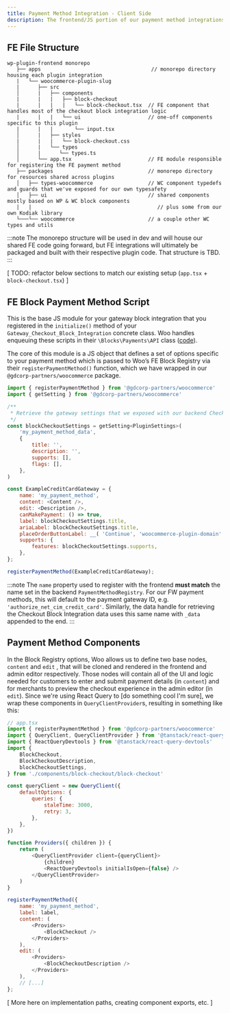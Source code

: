 ```yaml
---
title: Payment Method Integration - Client Side
description: The frontend/JS portion of our payment method integrations
---
```


## FE File Structure
```
wp-plugin-frontend monorepo
   ├── apps                                    // monorepo directory housing each plugin integration
   |   └── woocommerce-plugin-slug
   |      ├── src
   │      |   ├── components
   |      |   |   ├── block-checkout
   |      |   |   |   └── block-checkout.tsx  // FE component that handles most of the checkout block integration logic
   |      |   |   └── ui                      // one-off components specific to this plugin
   |      |   |       └── input.tsx
   │      |   ├── styles
   |      |   |   └── block-checkout.css
   │      |   └── types
   │      |      └── types.ts
   │      └── app.tsx                         // FE module responsible for registering the FE payment method
   ├── packages                               // monorepo directory for resources shared across plugins
   │   ├── types-woocommerce                  // WC component typedefs and guards that we've exposed for our own typesafety
   │   ├── ui                                 // shared components mostly based on WP & WC block components
   |   |                                         // plus some from our own Kodiak library
   └───└── woocommerce                        // a couple other WC types and utils
```
:::note
The monorepo structure will be used in dev and will house our shared FE code going forward, but FE integrations will ultimately be packaged and built with their respective plugin code. That structure is TBD.
:::


[ TODO: refactor below sections to match our existing setup (`app.tsx` + `block-checkout.tsx`) ]

## FE Block Payment Method Script

This is the base JS module for your gateway block integration that you registered in the `initialize()` method of your `Gateway_Checkout_Block_Integration` concrete class. Woo handles enqueuing these scripts in their `\Blocks\Payments\API` class ([code](https://github.com/woocommerce/woocommerce-blocks/blob/trunk/src/Payments/Api.php)). 

The core of this module is a JS object that defines a set of options specific to your payment method which is passed to Woo’s FE Block Registry via their `registerPaymentMethod()` function, which we have wrapped in our `@gdcorp-partners/woocommerce` package.

```js
import { registerPaymentMethod } from '@gdcorp-partners/woocommerce'
import { getSetting } from '@gdcorp-partners/woocommerce'

/**
 * Retrieve the gateway settings that we exposed with our backend Checkout Block Integration's `get_payment_method_data()` method.
 */
const blockCheckoutSettings = getSetting<PluginSettings>(
	'my_payment_method_data',
	{
		title: '',
		description: '',
		supports: [],
		flags: [],
	},
)

const ExampleCreditCardGateway = {
	name: 'my_payment_method',
	content: <Content />,
	edit: <Description />,
	canMakePayment: () => true,
	label: blockCheckoutSettings.title,
	ariaLabel: blockCheckoutSettings.title,
	placeOrderButtonLabel: __( 'Continue', 'woocommerce-plugin-domain' ),
	supports: {
		features: blockCheckoutSettings.supports,
	},
};

registerPaymentMethod(ExampleCreditCardGateway);
```

:::note
The `name` property used to register with the frontend **must match** the name set in the backend `PaymentMethodRegistry`. For our FW payment methods, this will default to the payment gateway ID, e.g. `'authorize_net_cim_credit_card'`. Similarly, the data handle for retrieving the Checkout Block Integration data uses this same name with `_data` appended to the end.
:::

## Payment Method Components

In the Block Registry options, Woo allows us to define two base nodes, `content` and `edit` , that will be cloned and rendered in the frontend and admin editor respectively. Those nodes will contain all of the UI and logic needed for customers to enter and submit payment details (in `content`) and for merchants to preview the checkout experience in the admin editor (in `edit`). Since we're using React Query to [do something cool I'm sure], we wrap these components in `QueryClientProvider`s, resulting in something like this:

```js
// app.tsx
import { registerPaymentMethod } from '@gdcorp-partners/woocommerce'
import { QueryClient, QueryClientProvider } from '@tanstack/react-query'
import { ReactQueryDevtools } from '@tanstack/react-query-devtools'
import {
	BlockCheckout,
	BlockCheckoutDescription,
	blockCheckoutSettings,
} from './components/block-checkout/block-checkout'

const queryClient = new QueryClient({
	defaultOptions: {
		queries: {
			staleTime: 3000,
			retry: 3,
		},
	},
})

function Providers({ children }) {
	return (
		<QueryClientProvider client={queryClient}>
			{children}
			<ReactQueryDevtools initialIsOpen={false} />
		</QueryClientProvider>
	)
}

registerPaymentMethod({
	name: 'my_payment_method',
	label: label,
	content: (
		<Providers>
			<BlockCheckout />
		</Providers>
	),
	edit: (
		<Providers>
			<BlockCheckoutDescription />
		</Providers>
	),
	// [...]
};
```


[ More here on implementation paths, creating component exports, etc. ]
